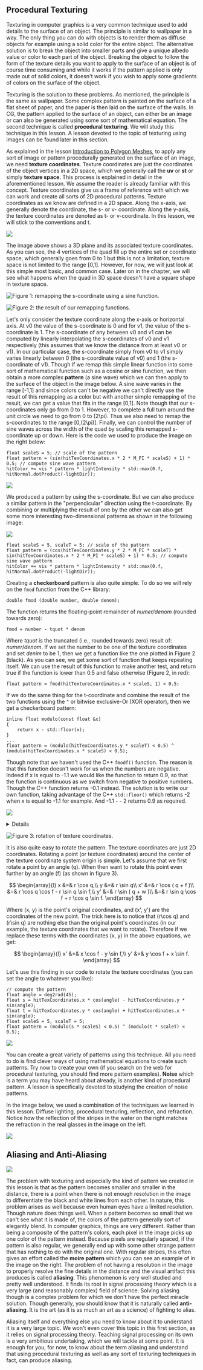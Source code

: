 ## Procedural Texturing

Texturing in computer graphics is a very common technique used to add details to the surface of an object. The principle is similar to wallpaper in a way. The only thing you can do with objects is to render them as diffuse objects for example using a solid color for the entire object. The alternative solution is to break the object into smaller parts and give a unique albedo value or color to each part of the object. Breaking the object to follow the form of the texture details you want to apply to the surface of an object is of course time consuming and while it works if the pattern applied is only made out of solid colors, it doesn't work if you wish to apply some gradients of colors on the surface of the object.

Texturing is the solution to these problems. As mentioned, the principle is the same as wallpaper. Some complex pattern is painted on the surface of a flat sheet of paper, and the paper is then laid on the surface of the walls. In CG, the pattern applied to the surface of an object, can either be an image or can also be generated using some sort of mathematical equation. The second technique is called **procedural texturing**. We will study this technique in this lesson. A lesson devoted to the topic of texturing using images can be found later in this section.

As explained in the lesson [Introduction to Polygon Meshes](/lessons/3d-basic-rendering/introduction-polygon-mesh/), to apply any sort of image or pattern procedurally generated on the surface of an image, we need **texture coordinates**. Texture coordinates are just the coordinates of the object vertices in a 2D space, which we generally call the **uv** or **st** or simply **texture space**. This process is explained in detail in the aforementioned lesson. We assume the reader is already familiar with this concept. Texture coordinates give us a frame of reference with which we can work and create all sorts of 2D procedural patterns. Texture coordinates as we know are defined in a 2D space. Along the x-axis, we generally denote the coordinate, the s- or v- coordinate. Along the y-axis, the texture coordinates are denoted as t- or v-coordinate. In this lesson, we will stick to the conventions and t.

![](/images/shading-intro/shad-texturecoord.png?)

The image above shows a 3D plane and its associated texture coordinates. As you can see, the 4 vertices of the quad fill up the entire set or coordinate space, which generally goes from 0 to 1 but this is not a limitation, texture space is not limited to the range [0,1]. However, for now, we will just look at this simple most basic, and common case. Later on in the chapter, we will see what happens when the quad in 3D space doesn't have a square shape in texture space.

![Figure 1: remapping the s-coordinate using a sine function.](/images/shading-intro/shad-sinewave2.png?)

![Figure 2: the result of our remapping functions.](/images/shading-intro/shad-fmod.png?)

Let's only consider the texture coordinate along the x-axis or horizontal axis. At v0 the value of the s-coordinate is 0 and for v1, the value of the s-coordinate is 1\. The s-coordinate of any between v0 and v1 can be computed by linearly interpolating the s-coordinates of v0 and v1 respectively (this assumes that we know the distance from at least v0 or v1). In our particular case, the s-coordinate simply from v0 to v1 simply varies linearly between 0 (the s-coordinate value of v0) and 1 (the s-coordinate of v1). Though if we remap this simple linear function into some sort of mathematical function such as a cosine or sine function, we then obtain a more complex **pattern** (a sine wave) which we can then apply to the surface of the object in the image below. A sine wave varies in the range [-1,1] and since colors can't be negative we can't directly use the result of this remapping as a color but with another simple remapping of the result, we can get a value that fits in the range [0,1]. Note though that our s-coordinates only go from 0 to 1\. However, to complete a full turn around the unit circle we need to go from 0 to \(2\pi\). Thus we also need to remap the s-coordinates to the range [0,\(2\pi\)]. Finally, we can control the number of sine waves across the width of the quad by scaling this remapped s-coordinate up or down. Here is the code we used to produce the image on the right below:

```
float scaleS = 5; // scale of the pattern
float pattern = (sin(hitTexCoordinates.x * 2 * M_PI * scaleS) + 1) * 0.5; // compute sine wave pattern
hitColor += vis * pattern * lightIntensity * std::max(0.f, hitNormal.dotProduct(-lightDir));
```

![](/images/shading-intro/shad-sinewave.png?)

We produced a pattern by using the s-coordinate. But we can also produce a similar pattern in the "perpendicular" direction using the t-coordinate. By combining or multiplying the result of one by the other we can also get some more interesting two-dimensional patterns as shown in the following image:

![](/images/shading-intro/shad-sinewave3.png?)

```
float scaleS = 5, scaleT = 5; // scale of the pattern
float pattern = (cos(hitTexCoordinates.y * 2 * M_PI * scaleT) * sin(hitTexCoordinates.x * 2 * M_PI * scaleS) + 1) * 0.5; // compute sine wave pattern
hitColor += vis * pattern * lightIntensity * std::max(0.f, hitNormal.dotProduct(-lightDir));
```

Creating a **checkerboard** pattern is also quite simple. To do so we will rely on the `fmod` function from the C++ library:

```
double fmod (double number, double denom);
```

The function returns the floating-point remainder of _numer/denom_ (rounded towards zero):

```
fmod = number - tquot * denom
```

Where _tquot_ is the truncated (i.e., rounded towards zero) result of: _numer_/_denom_. If we set the number to be one of the texture coordinates and set _denim_ to be 1, then we get a function like the one plotted in Figure 2 (black). As you can see, we get some sort of function that keeps repeating itself. We can use the result of this function to make another test, and return true if the function is lower than 0.5 and false otherwise (Figure 2, in red):

```
float pattern = fmod(hitTextureCoordinates.x * scaleS, 1) < 0.5;
```

If we do the same thing for the t-coordinate and combine the result of the two functions using the `^` or bitwise exclusive-Or (XOR operator), then we get a checkerboard pattern:

```
inline float modulo(const float &x) 
{ 
    return x - std::floor(x); 
} 
... 
float pattern = (modulo(hitTexCoordinates.y * scaleT) < 0.5) ^ (modulo(hitTexCoordinates.x * scaleS) < 0.5); 
```

Though note that we haven't used the C++ `fmodf()` function. The reason is that this function doesn't work for us when the numbers are negative. Indeed if x is equal to -1.1 we would like the function to return 0.9, so that the function is continuous as we switch from negative to positive numbers. Though the C++ function returns -0.1 instead. The solution is to write our own function, taking advantage of the C++ `std::floor()` which returns -2 when x is equal to -1.1 for example. And -1.1 - - 2 returns 0.9 as required.

![](/images/shading-intro/shad-checkerboard.png?)

<details>
XOR: This operation is performed between two bits (a and b). The result is 1 if either one of the two bits is 1, but not in the case that both are. Therefore, if neither or both of them is equal to 1 the result is 0.

```
0^0=0
0^1=1
1^0=1
1^1=0
```

</details>

![Figure 3: rotation of texture coordinates.](/images/shading-intro/shad-texcoordrot.png?)

It is also quite easy to rotate the pattern. The texture coordinates are just 2D coordinates. Rotating a point (or texture coordinates) around the center of the texture coordinate system origin is simple. Let's assume that we first rotate a point by an angle \(q\). When then want to rotate this point even further by an angle \(f\) (as shown in figure 3).

$$
\begin{array}{l}
x &=& r \cos q,\\
y &=& r \sin q\\
x' &=& r \cos ( q + f )\\
&=& r \cos q \cos f - r \sin q \sin f,\\
y' &=& r \sin ( q + w )\\
&=& r \sin q \cos f + r \cos q \sin f.
\end{array}
$$

Where (x, y) is the point's original coordinates, and (x', y') are the coordinates of the new point. The trick here is to notice that \(r\cos q\) and \(r\sin q\) are nothing else than the original point's coordinates (in our example, the texture coordinates that we want to rotate). Therefore if we replace these terms with the coordinates (x, y) in the above equations, we get:

$$
\begin{array}{l}
x' &=& x \cos f - y \sin f,\\
y' &=& y \cos f + x \sin f.
\end{array}
$$

Let's use this finding in our code to rotate the texture coordinates (you can set the angle to whatever you like):

```
// compute the pattern
float angle = deg2rad(45);
float s = hitTexCoordinates.x * cos(angle) - hitTexCoordinates.y * sin(angle);
float t = hitTexCoordinates.y * cos(angle) + hitTexCoordinates.x * sin(angle);
float scaleS = 5, scaleT = 5;
float pattern = (modulo(s * scaleS) < 0.5) ^ (modulo(t * scaleT) < 0.5);
```

![](/images/shading-intro/shad-texcoordrot2.png?)

You can create a great variety of patterns using this technique. All you need to do is find clever ways of using mathematical equations to create such patterns. Try now to create your own (if you search on the web for procedural texturing, you should find more pattern examples). **Noise** which is a term you may have heard about already, is another kind of procedural pattern. A lesson is specifically devoted to studying the creation of noise patterns.

In the image below, we used a combination of the techniques we learned in this lesson. Diffuse lighting, procedural texturing, reflection, and refraction. Notice how the reflection of the stripes in the water on the right matches the refraction in the real glasses in the image on the left.

![](/images/shading-intro/shad-finaltest.png?)

## Aliasing and Anti-Aliasing

![](/images/shading-intro/shad-aliasing.png?)

The problem with texturing and especially the kind of pattern we created in this lesson is that as the pattern becomes smaller and smaller in the distance, there is a point when there is not enough resolution in the image to differentiate the black and white lines from each other. In nature, this problem arises as well because even human eyes have a limited resolution. Though nature does things well. When a pattern becomes so small that we can't see what it is made of, the colors of the pattern generally sort of elegantly blend. In computer graphics, things are very different. Rather than being a composite of the pattern's colors, each pixel in the image picks up one color of the pattern instead. Because pixels are regularly spaced, if the pattern is also regular, we generally end up with some other strange pattern that has nothing to do with the original one. With regular stripes, this often gives an effort called the **moire pattern** which you can see an example of in the image on the right. The problem of not having a resolution in the image to properly resolve the fine details in the distance and the visual artifact this produces is called **aliasing**. This phenomenon is very well studied and pretty well understood. It finds its root in signal processing theory which is a very large (and reasonably complex) field of science. Solving aliasing though is a complex problem for which we don't have the perfect miracle solution. Though generally, you should know that it is naturally called **anti-aliasing**. It is the art (as it is as much an art as a science) of fighting to alias.

Aliasing itself and everything else you need to know about it to understand it is a very large topic. We won't even cover this topic in this first section, as it relies on signal processing theory. Teaching signal processing on its own is a very ambitious undertaking, which we will tackle at some point. It is enough for you, for now, to know about the term aliasing and understand that using procedural texturing as well as any sort of texturing techniques in fact, can produce aliasing.